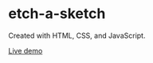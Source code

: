 # etch-a-sketch
Created with HTML, CSS, and JavaScript.

[Live demo](https://greeneggsanddan.github.io/etch-a-sketch/)